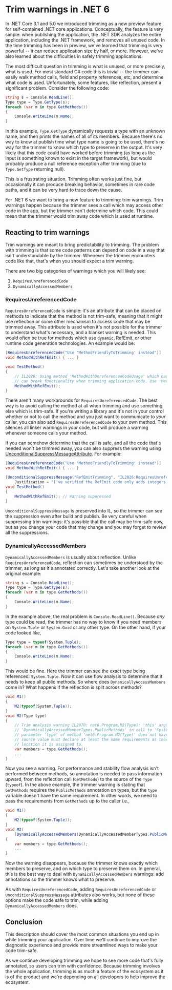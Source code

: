 
# Trim warnings in .NET 6

In .NET Core 3.1 and 5.0 we introduced trimming as a new preview feature for self-contained .NET
core applications. Conceptually, the feature is very simple: when publishing the application, the
.NET SDK analyzes the entire application, including the .NET framework, and removes all unused
code. In the time trimming has been in preview, we've learned that trimming is very powerful --
it can reduce application size by half, or more. However, we've also learned about the
difficulties in safely trimming applications.

The most difficult question in trimming is what is unused, or more precisely, what is used. For
most standard C# code this is trivial -- the trimmer can easily walk method calls, field and
property references, etc, and determine what code is used. Unfortunately, some features, like
reflection, present a significant problem. Consider the following code:

```C#
string s = Console.ReadLine();
Type type = Type.GetType(s);
foreach (var m in type.GetMethods())
{
    Console.WriteLine(m.Name);
}
```

In this example, `Type.GetType` dynamically requests a type with an unknown name, and then prints
the names of all of its members. Because there's no way to know at publish time what type name is
going to be used, there's no way for the trimmer to know which type to preserve in the output.
It's very likely that this code could have worked before trimming (as long as the input is
something known to exist in the target framework), but would probably produce a null reference
exception after trimming (due to `Type.GetType` returning null).

This is a frustrating situation. Trimming often works just fine, but occasionally it can produce
breaking behavior, sometimes in rare code paths, and it can be very hard to trace down the cause.

For .NET 6 we want to bring a new feature to trimming: trim warnings. Trim warnings happen
because the trimmer sees a call which may access other code in the app, but the trimmer can't
determine which code. This could mean that the trimmer would trim away code which is used at
runtime.

## Reacting to trim warnings

Trim warnings are meant to bring predictability to trimming. The problem with trimming is that some
code patterns can depend on code in a way that isn't understandable by the trimmer. Whenever the
trimmer encounters code like that, that's when you should expect a trim warning.

There are two big categories of warnings which you will likely see:

 1. `RequiresUnreferencedCode`
 2. `DynamicallyAccessedMembers`

### RequiresUnreferencedCode

`RequiresUnreferencedCode` is simple: it's an attribute that can be placed on methods to indicate
that the method is not trim-safe, meaning that it might use reflection or some other mechanism
to access code that may be trimmed away. This attribute is used when it's not possible for the
trimmer to understand what's necessary, and a blanket warning is needed. This would often
be true for methods which use `dynamic`, RefEmit, or other runtime code generation technologies.
An example would be:

```C#
[RequiresUnreferencedCode("Use 'MethodFriendlyToTrimming' instead")]
void MethodWithRefEmit() { ... }

void TestMethod()
{
    // IL2026: Using method 'MethodWithUnreferencedCodeUsage' which has 'RequiresUnreferencedCodeAttribute'
    // can break functionality when trimming application code. Use 'MethodFriendlyToTrimming' instead.
    MethodWithRefEmit();
}
```

There aren't many workarounds for `RequiresUnreferencedCode`. The best way is to avoid calling
the method at all when trimming and use something else which is trim-safe. If you're writing a
library and it's not in your control whether or not to call the method and you just want to
communicate to *your* caller, you can also add `RequiresUnreferencedCode` to your own method.
This silences all linker warnings in *your* code, but will produce a warning whenever someone
calls your method.

If you can somehow determine that the call is safe, and all the code that's needed won't be
trimmed away, you can also suppress the warning using
[UnconditionalSuppressMessageAttribute](https://docs.microsoft.com/en-us/dotnet/api/system.diagnostics.codeanalysis.unconditionalsuppressmessageattribute?view=net-5.0).
For example:

```C#
[RequiresUnreferencedCode("Use 'MethodFriendlyToTrimming' instead")]
void MethodWithRefEmit() { ... }

[UnconditionalSuppressMessage("RefEmitTrimming", "IL2026:RequiresUnreferencedCode",
    Justification = "I've verified the RefEmit code only adds integers, so it's safe")]
void TestMethod()
{
    MethodWithRefEmit(); // Warning suppressed
}
```

`UnconditionalSuppressMessage` is preserved into IL, so the trimmer can see the suppression even
after build and publish. Be very careful when suppressing trim warnings: it's possible that the
call may be trim-safe now, but as you change your code that may change and you may forget to
review all the suppressions.

### DynamicallyAccessedMembers

`DynamicallyAccessedMembers` is usually about reflection. Unlike `RequiresUnreferencedCode`,
reflection can sometimes be understood by the trimmer, as long as it's annotated correctly.
Let's take another look at the original example:

```C#
string s = Console.ReadLine();
Type type = Type.GetType(s);
foreach (var m in type.GetMethods())
{
    Console.WriteLine(m.Name);
}
```

In the example above, the real problem is `Console.ReadLine()`. Because *any* type could
be read, the trimmer has no way to know if you need members on `System.Tuple` or `System.Guid`
or any other type. On the other hand, if your code looked like,

```C#
Type type = typeof(System.Tuple);
foreach (var m in type.GetMethods())
{
    Console.WriteLine(m.Name);
}
```

This would be fine. Here the trimmer can see the exact type being referenced: `System.Tuple`. Now
it can use flow analysis to determine that it needs to keep all public methods. So where does
`DynamicallyAccessMembers` come in? What happens if the reflection is split across methods?

```C#
void M1()
{
    M2(typeof(System.Tuple));
}
void M2(Type type)
{
    // Trim analysis warning IL2070: net6.Program.M2(Type): 'this' argument does not satisfy
    // 'DynamicallyAccessedMemberTypes.PublicMethods' in call to 'System.Type.GetMethods()'. The
    // parameter 'type' of method 'net6.Program.M2(Type)' does not have matching annotations. The
    // source value must declare at least the same requirements as those declared on the target
    // location it is assigned to.
    var members = type.GetMethods();
    ...
}
```

Now you see a warning. For performance and stability flow analysis isn't performed between
methods, so annotation is needed to pass information upward, from the reflection call
(`GetMethods`) to the source of the `Type` (`typeof`). In the above example, the trimmer warning
is stating that `GetMethods` requires the `PublicMethods` annotation on types, but the `type`
variable doesn't have the same requirement. In other words, we need to pass the requirements from
`GetMethods` up to the caller i.e.,

```C#
void M1()
{
    M2(typeof(System.Tuple));
}
void M2(
    [DynamicallyAccessedMembers(DynamicallyAccessedMemberTypes.PublicMethods)] Type type)
{
    var members = type.GetMethods();
    ...
}
```

Now the warning disappears, because the trimmer knows exactly which members to preserve, and on
which type to preserve them on. In general, this is the best way to deal with
`DynamicallyAccessedMembers` warnings: add annotations so the trimmer knows what to preserve.

As with `RequiresUnreferencedCode`, adding `RequiresUnreferencedCode` or
`UnconditionalSuppressMessage` attributes also works, but none of these options make the code
safe to trim, while adding `DynamicallyAccessedMembers` does.

## Conclusion

This description should cover the most common situations you end up in while trimming your
application. Over time we'll continue to improve the diagnostic experience and provide more streamlined
ways to make your code trim-safe.

As we continue developing trimming we hope to see more code that's fully annotated, so users can
trim with confidence. Because trimming involves the whole application, trimming is as much a
feature of the ecosystem as it is of the product and we're depending on all developers to help
improve the ecosystem.
